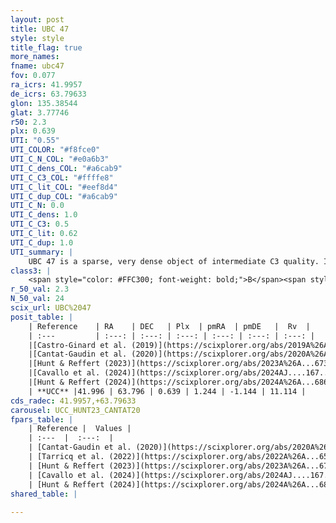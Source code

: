 ```yaml
---
layout: post
title: UBC 47
style: style
title_flag: true
more_names: 
fname: ubc47
fov: 0.077
ra_icrs: 41.9957
de_icrs: 63.79633
glon: 135.38544
glat: 3.77746
r50: 2.3
plx: 0.639
UTI: "0.55"
UTI_COLOR: "#f8fce0"
UTI_C_N_COL: "#e0a6b3"
UTI_C_dens_COL: "#a6cab9"
UTI_C_C3_COL: "#ffffe8"
UTI_C_lit_COL: "#eef8d4"
UTI_C_dup_COL: "#a6cab9"
UTI_C_N: 0.0
UTI_C_dens: 1.0
UTI_C_C3: 0.5
UTI_C_lit: 0.62
UTI_C_dup: 1.0
UTI_summary: |
    UBC 47 is a sparse, very dense object of intermediate C3 quality. It is moderately studied in the literature.<br><br><span style="color: #99180f; font-weight: bold;">Warning: </span>contains less than 25 stars with <i>P>0.5</i> estimated.
class3: |
    <span style="color: #FFC300; font-weight: bold;">B</span><span style="color: #FFC300; font-weight: bold;">B</span>
r_50_val: 2.3
N_50_val: 24
scix_url: UBC%2047
posit_table: |
    | Reference    | RA    | DEC   | Plx  | pmRA  | pmDE   |  Rv  |
    | :---         | :---: | :---: | :---: | :---: | :---: | :---: |
    |[Castro-Ginard et al. (2019)](https://scixplorer.org/abs/2019A%26A...627A..35C) | 42.001 | 63.802 | 0.651 | 1.191 | -1.12 | -- |
    |[Cantat-Gaudin et al. (2020)](https://scixplorer.org/abs/2020A%26A...640A...1C) | 41.996 | 63.789 | 0.647 | 1.192 | -1.103 | -- |
    |[Hunt & Reffert (2023)](https://scixplorer.org/abs/2023A%26A...673A.114H) | 41.984 | 63.798 | 0.63 | 1.196 | -1.114 | 11.12 |
    |[Cavallo et al. (2024)](https://scixplorer.org/abs/2024AJ....167...12C) | 41.981 | 63.801 | 0.639 | -- | -- | -- |
    |[Hunt & Reffert (2024)](https://scixplorer.org/abs/2024A%26A...686A..42H) | 41.984 | 63.798 | 0.63 | 1.196 | -1.114 | 11.12 |
    | **UCC** |41.996 | 63.796 | 0.639 | 1.244 | -1.144 | 11.114 | 
cds_radec: 41.9957,+63.79633
carousel: UCC_HUNT23_CANTAT20
fpars_table: |
    | Reference |  Values |
    | :---  |  :---:  |
    | [Cantat-Gaudin et al. (2020)](https://scixplorer.org/abs/2020A%26A...640A...1C) | `AVNN=2.24, DMNN=10.9, AgeNN=8.39` |
    | [Tarricq et al. (2022)](https://scixplorer.org/abs/2022A%26A...659A..59T) | `Dist=1457, logAgeNN=8.42` |
    | [Hunt & Reffert (2023)](https://scixplorer.org/abs/2023A%26A...673A.114H) | `AV50=2.701, diffAV50=1.21, MOD50=10.841, logAge50=8.093` |
    | [Cavallo et al. (2024)](https://scixplorer.org/abs/2024AJ....167...12C) | `AV50=2.75, dMod50=11.23, logAge50=8.24, [Fe/H]50=0.65` |
    | [Hunt & Reffert (2024)](https://scixplorer.org/abs/2024A%26A...686A..42H) | `MassJ=188.243` |
shared_table: |
    
---
```

